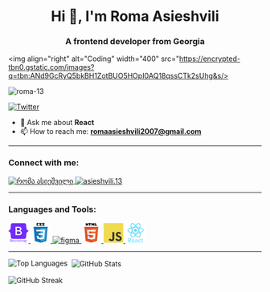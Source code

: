 <h1 align="center">Hi 👋, I'm Roma Asieshvili</h1>
<h3 align="center">A frontend developer from Georgia</h3>

<img align="right" alt="Coding" width="400" src="https://encrypted-tbn0.gstatic.com/images?q=tbn:ANd9GcRyQ5bkBH1ZotBUO5HOpI0AQ18qssCTk2sUhg&s/>

<p align="left"> 
  <img src="https://komarev.com/ghpvc/?username=roma-13&label=Profile%20views&color=0e75b6&style=flat" alt="roma-13" /> 
</p>

<p align="left"> 
  <a href="https://twitter.com/" target="_blank">
    <img src="https://img.shields.io/twitter/follow/?logo=twitter&style=for-the-badge" alt="Twitter" />
  </a> 
</p>

- 💬 Ask me about **React**
- 📫 How to reach me: **romaasieshvili2007@gmail.com**

---

<h3 align="left">Connect with me:</h3>
<p align="left">
  <a href="https://fb.com/რომა ასიეშვილი" target="_blank">
    <img align="center" src="https://raw.githubusercontent.com/rahuldkjain/github-profile-readme-generator/master/src/images/icons/Social/facebook.svg" alt="რომა ასიეშვილი" height="30" width="40" />
  </a>
  <a href="https://instagram.com/asieshvili.13" target="_blank">
    <img align="center" src="https://raw.githubusercontent.com/rahuldkjain/github-profile-readme-generator/master/src/images/icons/Social/instagram.svg" alt="asieshvili.13" height="30" width="40" />
  </a>
</p>

---

<h3 align="left">Languages and Tools:</h3>
<p align="left"> 
  <a href="https://getbootstrap.com" target="_blank" rel="noreferrer">
    <img src="https://raw.githubusercontent.com/devicons/devicon/master/icons/bootstrap/bootstrap-plain-wordmark.svg" alt="bootstrap" width="40" height="40" />
  </a> 
  <a href="https://www.w3schools.com/css/" target="_blank" rel="noreferrer">
    <img src="https://raw.githubusercontent.com/devicons/devicon/master/icons/css3/css3-original-wordmark.svg" alt="css3" width="40" height="40" />
  </a> 
  <a href="https://www.figma.com/" target="_blank" rel="noreferrer">
    <img src="https://www.vectorlogo.zone/logos/figma/figma-icon.svg" alt="figma" width="40" height="40" />
  </a> 
  <a href="https://www.w3.org/html/" target="_blank" rel="noreferrer">
    <img src="https://raw.githubusercontent.com/devicons/devicon/master/icons/html5/html5-original-wordmark.svg" alt="html5" width="40" height="40" />
  </a> 
  <a href="https://developer.mozilla.org/en-US/docs/Web/JavaScript" target="_blank" rel="noreferrer">
    <img src="https://raw.githubusercontent.com/devicons/devicon/master/icons/javascript/javascript-original.svg" alt="javascript" width="40" height="40" />
  </a> 
  <a href="https://reactjs.org/" target="_blank" rel="noreferrer">
    <img src="https://raw.githubusercontent.com/devicons/devicon/master/icons/react/react-original-wordmark.svg" alt="react" width="40" height="40" />
  </a> 
</p>

---

<p>
  <img align="left" src="https://github-readme-stats.vercel.app/api/top-langs?username=roma-13&show_icons=true&locale=en&layout=compact" alt="Top Languages" />
</p>

<p>&nbsp;
  <img align="center" src="https://github-readme-stats.vercel.app/api?username=roma-13&show_icons=true&locale=en" alt="GitHub Stats" />
</p>

<p>
  <img align="center" src="https://github-readme-streak-stats.herokuapp.com/?user=roma-13&" alt="GitHub Streak" />
</p>
